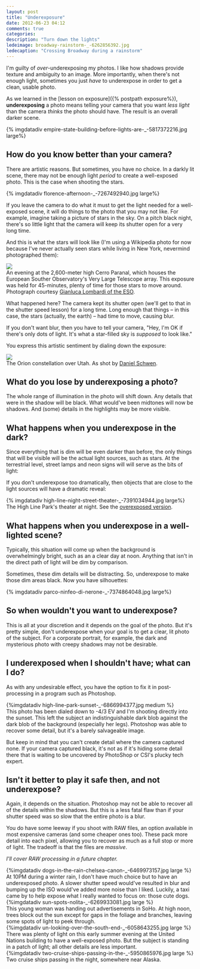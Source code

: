 ```yaml
---
layout: post
title: "Underexposure"
date: 2012-06-23 04:12
comments: true
categories: 
description: "Turn down the lights"
ledeimage: broadway-rainstorm-_-6262856392.jpg
ledecaption: "Crossing Broadway during a rainstorm"
---
```


I'm guilty of *over*-underexposing my photos. I like how shadows provide texture and ambiguity to an image. More importantly, when there's not enough light, sometimes you just *have* to underexpose in order to get a clean, usable photo.

<!--more-->





As we learned in the [lesson on exposure]({%	postpath exposure%}), **underexposing** a photo means telling your camera that you want *less light* than the camera *thinks* the photo should have. The result is an overall darker scene.


<div class="wide imgwrap feature">{% imgdatadiv empire-state-building-before-lights-are-_-5817372216.jpg large%}</div>



## How do you know better than your camera?
There are artistic reasons. But sometimes, you have no choice. In a darkly lit scene, there may not be enough light *period* to create a well-exposed photo. This is the case when shooting the stars.

<div class="wide imgwrap feature">{% imgdatadiv florence-afternoon-_-7267492940.jpg large%}</div>


If you leave the camera to do what it must to get the light needed for a well-exposed scene, it will do things to the photo that you may not like. For example, imagine taking a picture of stars in the sky. On a pitch black night, there's so little light that the camera will keep its shutter open for a very long time.

And this is what the stars will look like (I'm using a Wikipedia photo for now because I've never actually seen stars while living in New York, nevermind photographed them):

<div class="imgwrap medium">
<img src="{{site.graphics_dir}}/Paranal_Starry_Night-blur.jpg">
<div class="caption">
	An evening at the 2,600-meter high Cerro Paranal, which houses the European Souther Observatory's Very Large Telescope array. This exposure was held for 45-minutes, plenty of time for those stars to move around. Photograph courtesy <a href="http://commons.wikimedia.org/wiki/File:Paranal_Starry_Night.jpg">Gianluca Lombardi of the ESO</a>.
</div>
</div>

What happened here? The camera kept its shutter open (we'll get to that in the shutter speed lesson) for a long time. Long enough that things &ndash; in this case, the stars (actually, the earth) &ndash; had time to move, causing blur. 

If you don't want blur, then you have to tell your camera, "Hey, I'm OK if there's only dots of light. It's what a star-filled sky is *supposed* to look like."

You express this artistic sentiment by dialing down the exposure:

<div class="imgwrap medium">
<img src="{{site.graphics_dir}}/Orion_over_Arches_UT-800x800.jpg">
<div class="caption">
	The Orion constellation over Utah. As shot by <a href="http://commons.wikimedia.org/wiki/File:Orion_over_Arches_UT.jpg">Daniel Schwen</a>.
</div>
</div>


## What do you lose by underexposing a photo?
The whole range of illumination in the photo will shift down. Any details that were in the shadow will be black. What would've been midtones will now be shadows. And (some) details in the highlights may be more visible. 



## What happens when you underexpose in the dark?

Since everything that is dim will be even darker than before, the only things that will be visible will be the actual light sources, such as stars. At the terrestrial level, street lamps and neon signs will will serve as the bits of light:

If you don't underexpose too dramatically, then objects that are close to the light sources will have a dramatic reveal:


<div class="imgwrap wide feature">
{% imgdatadiv high-line-night-street-theater-_-7391034944.jpg large%}
<div class="caption">
	The High Line Park's theater at night. See the <a href="http://www.flickr.com/photos/zokuga/7391040870">overexposed version</a>.
</div>
</div>

## What happens when you underexpose in a well-lighted scene?

Typically, this situation will come up when the background is overwhelmingly bright, such as an a clear day at noon. Anything that isn't in the direct path of light will be dim by comparison.

Sometimes, these dim details will be distracting. So, underexpose to make those dim areas black. Now you have silhouettes: 

<div class="wide imgwrap feature">{% imgdatadiv parco-ninfeo-di-nerone-_-7374864048.jpg large%}</div>




## So when wouldn't you want to underexpose?
This is all at your discretion and it depends on the goal of the photo. But it's pretty simple, don't underexpose when your goal is to get a clear, lit photo of the subject. For a corporate portrait, for example, the dark and mysterious photo with creepy shadows may not be desirable.


## I underexposed when I shouldn't have; what can I do?
As with any undesirable effect, you have the option to fix it in post-processing in a program such as Photoshop.

<div class="imgwrap medium feature">
{%imgdatadiv high-line-park-sunset-_-6866994377.jpg medium %}
<div class="caption">This photo has been dialed down to -4/3 EV and I'm shooting directly into the sunset. This left the subject an indistinguishable dark blob against the dark blob of the background (especially her legs). Photoshop was able to recover some detail, but it's a barely salvageable image. </div>
</div>

But keep in mind that you can't create detail where the camera captured none. If your camera captured black, it's not as if it's hiding some detail there that is waiting to be uncovered by PhotoShop or CSI's plucky tech expert.


## Isn't it better to play it safe then, and not underexpose?
Again, it depends on the situation. Photoshop may not be able to recover all of the details within the shadows. But this is a less fatal flaw than if your shutter speed was so slow that the entire photo is a blur.

You do have some leeway if you shoot with RAW files, an option available in most expensive cameras (and some cheaper ones too). These pack more detail into each pixel, allowing you to recover as much as a full stop or more of light. The tradeoff is that the files are *massive*.

*I'll cover RAW processing in a future chapter.*



<div class="imgwrap wide feature">
{%imgdatadiv dogs-in-the-rain-chelsea-canon-_-6469973157.jpg large %}
<div class="caption">
	At 10PM during a winter rain, I don't have much choice but to have an underexposed photo. A slower shutter speed would've resulted in blur and bumping up the ISO would've added more noise than I liked. Luckily, a taxi came by to help expose what I really wanted to focus on: those cute dogs.
</div>
</div>

<div class="imgwrap wide feature">
{%imgdatadiv sun-spots-nolita-_-6269933081.jpg large %}
<div class="caption">
	This young woman was handing out advertisements in SoHo. At high noon, trees block out the sun except for gaps in the foliage and branches, leaving some spots of light to peek through.
</div>
</div>

<div class="imgwrap wide feature">
{%imgdatadiv un-looking-over-the-south-end-_-6058643255.jpg large %}
<div class="caption">
	There was plenty of light on this early summer evening at the United Nations building to have a well-exposed photo. But the subject is standing in a patch of light; all other details are less important.
</div>
</div>


<div class="imgwrap wide feature">
{%imgdatadiv two-cruise-ships-passing-in-the-_-5950865976.jpg large %}
<div class="caption">
	Two cruise ships passing in the night, somewhere near Alaska.
</div>
</div>




